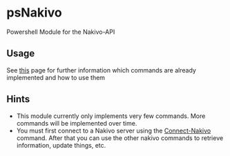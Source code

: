 # psNakivo

Powershell Module for the Nakivo-API

## Usage

See [this](docs/psNakivo.md) page for further information which commands are already implemented and how to use them

## Hints

- This module currently only implements very few commands. More commands will be implemented over time.
- You must first connect to a Nakivo server using the [Connect-Nakivo](docs/Connect-Nakivo.md) command. After that you can use the other nakivo commands to retrieve information, update things, etc.

